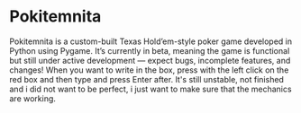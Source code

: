 # Pokitemnita
Pokitemnita is a custom-built Texas Hold’em-style poker game developed in Python using Pygame. It’s currently in beta, meaning the game is functional but still under active development — expect bugs, incomplete features, and changes!
When you want to write in the box, press with the left click on the red box and then type and press Enter after.
It's still unstable, not finished and i did not want to be perfect, i just want to make sure that the mechanics are working.
